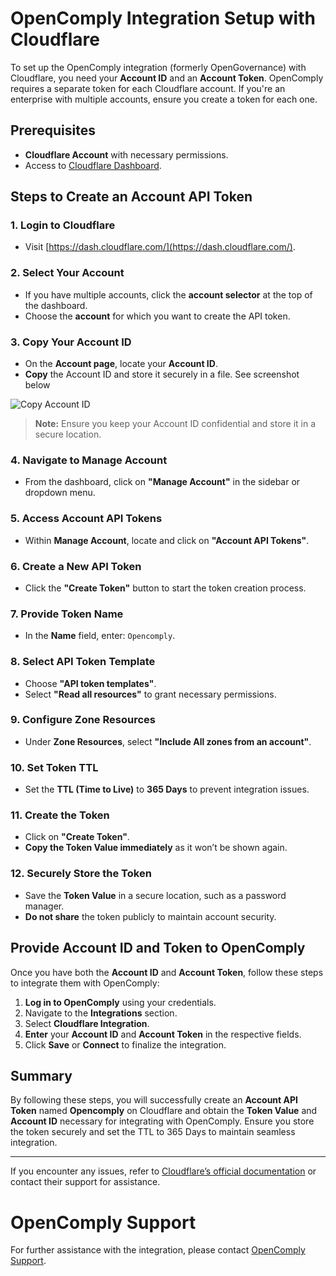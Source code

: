 # OpenComply Integration Setup with Cloudflare

To set up the OpenComply integration (formerly OpenGovernance) with Cloudflare, you need your **Account ID** and an **Account Token**. OpenComply requires a separate token for each Cloudflare account. If you're an enterprise with multiple accounts, ensure you create a token for each one.

## Prerequisites

- **Cloudflare Account** with necessary permissions.
- Access to [Cloudflare Dashboard](https://dash.cloudflare.com/).

## Steps to Create an Account API Token

### 1. Login to Cloudflare

- Visit [https://dash.cloudflare.com/](https://dash.cloudflare.com/).

### 2. Select Your Account

- If you have multiple accounts, click the **account selector** at the top of the dashboard.
- Choose the **account** for which you want to create the API token.

### 3. Copy Your Account ID

- On the **Account page**, locate your **Account ID**.
- **Copy** the Account ID and store it securely in a file. See screenshot below

![Copy Account ID]()

> **Note:** Ensure you keep your Account ID confidential and store it in a secure location.

### 4. Navigate to Manage Account

- From the dashboard, click on **"Manage Account"** in the sidebar or dropdown menu.

### 5. Access Account API Tokens

- Within **Manage Account**, locate and click on **"Account API Tokens"**.

### 6. Create a New API Token

- Click the **"Create Token"** button to start the token creation process.

### 7. Provide Token Name

- In the **Name** field, enter: `Opencomply`.

### 8. Select API Token Template

- Choose **"API token templates"**.
- Select **"Read all resources"** to grant necessary permissions.

### 9. Configure Zone Resources

- Under **Zone Resources**, select **"Include All zones from an account"**.

### 10. Set Token TTL

- Set the **TTL (Time to Live)** to **365 Days** to prevent integration issues.

### 11. Create the Token

- Click on **"Create Token"**.
- **Copy the Token Value immediately** as it won’t be shown again.

### 12. Securely Store the Token

- Save the **Token Value** in a secure location, such as a password manager.
- **Do not share** the token publicly to maintain account security.

## Provide Account ID and Token to OpenComply

Once you have both the **Account ID** and **Account Token**, follow these steps to integrate them with OpenComply:

1. **Log in to OpenComply** using your credentials.
2. Navigate to the **Integrations** section.
3. Select **Cloudflare Integration**.
4. **Enter** your **Account ID** and **Account Token** in the respective fields.
5. Click **Save** or **Connect** to finalize the integration.

## Summary

By following these steps, you will successfully create an **Account API Token** named **Opencomply** on Cloudflare and obtain the **Token Value** and **Account ID** necessary for integrating with OpenComply. Ensure you store the token securely and set the TTL to 365 Days to maintain seamless integration.

---

If you encounter any issues, refer to [Cloudflare’s official documentation](https://developers.cloudflare.com/api/tokens/create/) or contact their support for assistance.

# OpenComply Support

For further assistance with the integration, please contact [OpenComply Support](mailto:support@opencomply.com).
